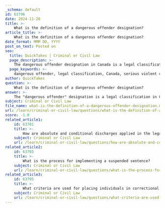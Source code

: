 ```yaml
---
_schema: default
id: 63796
date: 2024-11-28
title: >-
    What is the definition of a dangerous offender designation?
article_title: >-
    What is the definition of a dangerous offender designation?
date_format: MMM DD, YYYY
post_on_text: Posted on
seo:
  title: QuickTakes | Criminal or Civil Law
  page_description: >-
    The dangerous offender designation in Canada is a legal classification for individuals who have committed serious violent crimes or sexual offenses and are considered a continuing threat to public safety, allowing for longer or indefinite imprisonment and stringent monitoring.
  page_keywords: >-
    dangerous offender, legal classification, Canada, serious violent crimes, sexual offenses, public danger, Crown attorneys, indefinite imprisonment, reoffending, statutory criteria, monitoring, long-term offenders, public safety
author: QuickTakes
question: >-
    What is the definition of a dangerous offender designation?
answer: >-
    The "dangerous offender" designation is a legal classification in Canada reserved for individuals who have committed serious violent crimes or sexual offenses and are deemed to pose a continuing danger to the public. This designation allows Crown attorneys to seek a longer or even indefinite term of imprisonment for these offenders during sentencing. \n\nTo obtain a dangerous offender designation, the Crown must demonstrate that the offender meets specific statutory criteria, which often includes a history of violent behavior or a pattern of criminal activity that indicates a risk of reoffending. The designation is not limited to multiple offenses; it is possible for an individual to be classified as a dangerous offender based on a single serious crime.\n\nOnce designated, the status of a dangerous offender remains with the individual for life, regardless of the sentence imposed by the court. This means that even if the offender is released, they will be subject to stricter supervision and monitoring. As of 2019-2020, there were 874 individuals with this designation in Canada, with a significant majority remaining in custody.\n\nThe dangerous offender designation is part of a broader legal framework that includes provisions for long-term offenders, which allows for a different type of supervision and management of offenders who may not meet the criteria for dangerous offender status but still pose a risk to public safety.
subject: Criminal or Civil Law
file_name: what-is-the-definition-of-a-dangerous-offender-designation.md
url: /learn/criminal-or-civil-law/questions/what-is-the-definition-of-a-dangerous-offender-designation
score: -1.0
related_article1:
    id: 63781
    title: >-
        How are absolute and conditional discharges applied in the legal system?
    subject: Criminal or Civil Law
    url: /learn/criminal-or-civil-law/questions/how-are-absolute-and-conditional-discharges-applied-in-the-legal-system
related_article2:
    id: 63785
    title: >-
        What is the process for implementing a suspended sentence?
    subject: Criminal or Civil Law
    url: /learn/criminal-or-civil-law/questions/what-is-the-process-for-implementing-a-suspended-sentence
related_article3:
    id: 63795
    title: >-
        What criteria are used for placing individuals in correctional facilities?
    subject: Criminal or Civil Law
    url: /learn/criminal-or-civil-law/questions/what-criteria-are-used-for-placing-individuals-in-correctional-facilities
---
```


&nbsp;